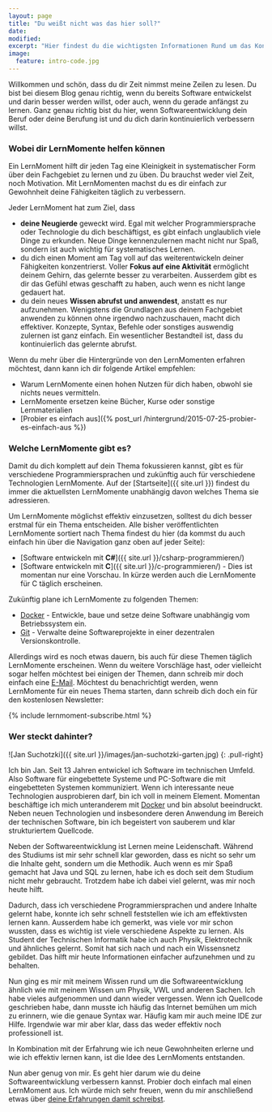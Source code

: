 ```yaml
---
layout: page
title: "Du weißt nicht was das hier soll?"
date: 
modified:
excerpt: "Hier findest du die wichtigsten Informationen Rund um das Konzept des LernMoments."
image:
  feature: intro-code.jpg
---
```


Willkommen und schön, dass du dir Zeit nimmst meine Zeilen zu lesen. Du bist bei diesem Blog genau richtig, wenn du bereits Software entwickelst und darin besser werden willst, oder auch, wenn du gerade anfängst zu lernen. Ganz genau richtig bist du hier, wenn Softwareentwicklung dein Beruf oder deine Berufung ist und du dich darin kontinuierlich verbessern willst.

### Wobei dir LernMomente helfen können

Ein LernMoment hilft dir jeden Tag eine Kleinigkeit in systematischer Form über dein Fachgebiet zu lernen und zu üben. Du brauchst weder viel Zeit, noch Motivation. Mit LernMomenten machst du es dir einfach zur Gewohnheit deine Fähigkeiten täglich zu verbessern.

Jeder LernMoment hat zum Ziel, dass

-	**deine Neugierde** geweckt wird. Egal mit welcher Programmiersprache oder Technologie du dich beschäftigst, es gibt einfach unglaublich viele Dinge zu erkunden. Neue Dinge kennenzulernen macht nicht nur Spaß, sondern ist auch wichtig für systematisches Lernen.
-	du dich einen Moment am Tag voll auf das weiterentwickeln deiner Fähigkeiten konzentrierst. Voller **Fokus auf eine Aktivität** ermöglicht deinem Gehirn, das gelernte besser zu verarbeiten. Ausserdem gibt es dir das Gefühl etwas geschafft zu haben, auch wenn es nicht lange gedauert hat.
-	du dein neues **Wissen abrufst und anwendest**, anstatt es nur aufzunehmen. Wenigstens die Grundlagen aus deinem Fachgebiet anwenden zu können ohne irgendwo nachzuschauen, macht dich effektiver. Konzepte, Syntax, Befehle oder sonstiges auswendig zulernen ist ganz einfach. Ein wesentlicher Bestandteil ist, dass du kontinuierlich das gelernte abrufst.

Wenn du mehr über die Hintergründe von den LernMomenten erfahren möchtest, dann kann ich dir folgende Artikel empfehlen:

-	Warum LernMomente einen hohen Nutzen für dich haben, obwohl sie nichts neues vermitteln.
-	LernMomente ersetzen keine Bücher, Kurse oder sonstige Lernmaterialien
-	[Probier es einfach aus]({% post_url /hintergrund/2015-07-25-probier-es-einfach-aus %})

### Welche LernMomente gibt es?

Damit du dich komplett auf dein Thema fokussieren kannst, gibt es für verschiedene Programmiersprachen und zukünftig auch für verschiedene Technologien LernMomente. Auf der [Startseite]({{ site.url }}) findest du immer die aktuellsten LernMomente unabhängig davon welches Thema sie adressieren.

Um LernMomente möglichst effektiv einzusetzen, solltest du dich besser erstmal für ein Thema entscheiden. Alle bisher veröffentlichten LernMomente sortiert nach Thema findest du hier (da kommst du auch einfach hin über die Navigation ganz oben auf jeder Seite):

-	[Software entwickeln mit **C#**]({{ site.url }}/csharp-programmieren/)
-	[Software entwickeln mit **C**]({{ site.url }}/c-programmieren/) - Dies ist momentan nur eine Vorschau. In kürze werden auch die LernMomente für C täglich erscheinen.

Zukünftig plane ich LernMomente zu folgenden Themen:

-    [Docker](http://www.docker.com) - Entwickle, baue und setze deine Software unabhängig vom Betriebssystem ein.
-    [Git](http://www.git.com) - Verwalte deine Softwareprojekte in einer dezentralen Versionskontrolle.

Allerdings wird es noch etwas dauern, bis auch für diese Themen täglich LernMomente erscheinen. Wenn du weitere Vorschläge hast, oder vielleicht sogar helfen möchtest bei einigen der Themen, dann schreib mir doch einfach eine [E-Mail](jan@lernmoment.de). Möchtest du benachrichtigt werden, wenn LernMomente für ein neues Thema starten, dann schreib dich doch ein für den kostenlosen Newsletter:

{% include lernmoment-subscribe.html %}

### Wer steckt dahinter?

![Jan Suchotzki]({{ site.url }}/images/jan-suchotzki-garten.jpg)
{: .pull-right}

Ich bin Jan. Seit 13 Jahren entwickel ich Software im technischen Umfeld. Also Software für eingebettete Systeme und PC-Software die mit eingebetteten Systemen kommuniziert. Wenn ich interessante neue Technologien ausprobieren darf, bin ich voll in meinem Element. Momentan beschäftige ich mich unteranderem mit [Docker](http://www.docker.com) und bin absolut beeindruckt. Neben neuen Technologien und insbesondere deren Anwendung im Bereich der technischen Software, bin ich begeistert von sauberem und klar strukturiertem Quellcode.

Neben der Softwareentwicklung ist Lernen meine Leidenschaft. Während des Studiums ist mir sehr schnell klar geworden, dass es nicht so sehr um die Inhalte geht, sondern um die Methodik. Auch wenn es mir Spaß gemacht hat Java und SQL zu lernen, habe ich es doch seit dem Studium nicht mehr gebraucht. Trotzdem habe ich dabei viel gelernt, was mir noch heute hilft.

Dadurch, dass ich verschiedene Programmiersprachen und andere Inhalte gelernt habe, konnte ich sehr schnell feststellen wie ich am effektivsten lernen kann. Ausserdem habe ich gemerkt, was viele vor mir schon wussten, dass es wichtig ist viele verschiedene Aspekte zu lernen. Als Student der Technischen Informatik habe ich auch Physik, Elektrotechnik und ähnliches gelernt. Somit hat sich nach und nach ein Wissensnetz gebildet. Das hilft mir heute Informationen einfacher aufzunehmen und zu behalten.

Nun ging es mir mit meinem Wissen rund um die Softwareentwicklung ähnlich wie mit meinem Wissen um Physik, VWL und anderen Sachen. Ich habe vieles aufgenommen und dann wieder vergessen. Wenn ich Quellcode geschrieben habe, dann musste ich häufig das Internet bemühen um mich zu erinnern, wie die genaue Syntax war. Häufig kam mir auch meine IDE zur Hilfe. Irgendwie war mir aber klar, dass das weder effektiv noch professionell ist.

In Kombination mit der Erfahrung wie ich neue Gewohnheiten erlerne und wie ich effektiv lernen kann, ist die Idee des LernMoments entstanden.

Nun aber genug von mir. Es geht hier darum wie du deine Softwareentwicklung verbessern kannst. Probier doch einfach mal einen LernMoment aus. Ich würde mich sehr freuen, wenn du mir anschließend etwas über <a href="mailto:jan@lernmoment.de">deine Erfahrungen damit schreibst<a/>.
